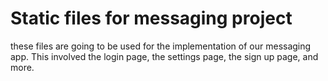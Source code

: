 # Static files for messaging project

these files are going to be used for the implementation of our messaging app. This involved the login page, the settings page, the sign up page, and more.
